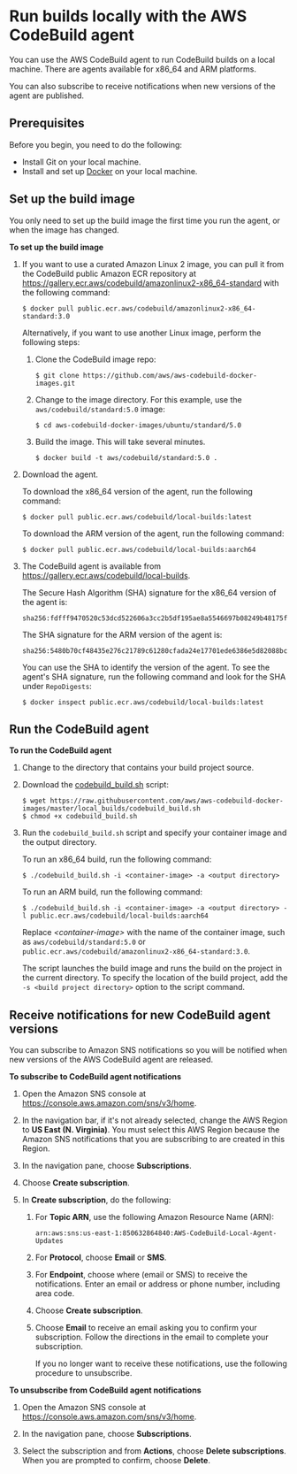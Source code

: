 # Run builds locally with the AWS CodeBuild agent<a name="use-codebuild-agent"></a>

You can use the AWS CodeBuild agent to run CodeBuild builds on a local machine\. There are agents available for x86\_64 and ARM platforms\.

You can also subscribe to receive notifications when new versions of the agent are published\. 

## Prerequisites<a name="use-codebuild-agent.prerequisites"></a>

Before you begin, you need to do the following:
+ Install Git on your local machine\.
+ Install and set up [Docker](https://www.docker.com/) on your local machine\.

## Set up the build image<a name="use-codebuild-agent.setup-image"></a>

You only need to set up the build image the first time you run the agent, or when the image has changed\.

**To set up the build image**

1. If you want to use a curated Amazon Linux 2 image, you can pull it from the CodeBuild public Amazon ECR repository at [https://gallery\.ecr\.aws/codebuild/amazonlinux2\-x86\_64\-standard](https://gallery.ecr.aws/codebuild/amazonlinux2-x86_64-standard) with the following command:

   ```
   $ docker pull public.ecr.aws/codebuild/amazonlinux2-x86_64-standard:3.0
   ```

   Alternatively, if you want to use another Linux image, perform the following steps:

   1. Clone the CodeBuild image repo:

      ```
      $ git clone https://github.com/aws/aws-codebuild-docker-images.git
      ```

   1. Change to the image directory\. For this example, use the `aws/codebuild/standard:5.0` image:

      ```
      $ cd aws-codebuild-docker-images/ubuntu/standard/5.0
      ```

   1. Build the image\. This will take several minutes\. 

      ```
      $ docker build -t aws/codebuild/standard:5.0 .
      ```

1. Download the agent\.

   To download the x86\_64 version of the agent, run the following command:

   ```
   $ docker pull public.ecr.aws/codebuild/local-builds:latest
   ```

   To download the ARM version of the agent, run the following command:

   ```
   $ docker pull public.ecr.aws/codebuild/local-builds:aarch64
   ```

1. <a name="codebuild-agent-sha"></a>The CodeBuild agent is available from [https://gallery\.ecr\.aws/codebuild/local\-builds](https://gallery.ecr.aws/codebuild/local-builds)\. 

   The Secure Hash Algorithm \(SHA\) signature for the x86\_64 version of the agent is:

   ```
   sha256:fdfff9470520c53dcd522606a3cc2b5df195ae8a5546697b08249b48175f45ed
   ```

   The SHA signature for the ARM version of the agent is:

   ```
   sha256:5480b70cf48435e276c21789c61280cfada24e17701ede6386e5d82088bc41ca
   ```

   You can use the SHA to identify the version of the agent\. To see the agent's SHA signature, run the following command and look for the SHA under `RepoDigests`: 

   ```
   $ docker inspect public.ecr.aws/codebuild/local-builds:latest
   ```

## Run the CodeBuild agent<a name="use-codebuild-agent.run-agent"></a>

**To run the CodeBuild agent**

1. Change to the directory that contains your build project source\.

1. Download the [codebuild\_build\.sh](https://github.com/aws/aws-codebuild-docker-images/blob/master/local_builds/codebuild_build.sh) script:

   ```
   $ wget https://raw.githubusercontent.com/aws/aws-codebuild-docker-images/master/local_builds/codebuild_build.sh
   $ chmod +x codebuild_build.sh
   ```

1. Run the `codebuild_build.sh` script and specify your container image and the output directory\.

   To run an x86\_64 build, run the following command:

   ```
   $ ./codebuild_build.sh -i <container-image> -a <output directory>
   ```

   To run an ARM build, run the following command:

   ```
   $ ./codebuild_build.sh -i <container-image> -a <output directory> -l public.ecr.aws/codebuild/local-builds:aarch64
   ```

   Replace *<container\-image>* with the name of the container image, such as `aws/codebuild/standard:5.0` or `public.ecr.aws/codebuild/amazonlinux2-x86_64-standard:3.0`\.

   The script launches the build image and runs the build on the project in the current directory\. To specify the location of the build project, add the `-s <build project directory>` option to the script command\.

## Receive notifications for new CodeBuild agent versions<a name="receive-codebuild-agent-notifications"></a>

You can subscribe to Amazon SNS notifications so you will be notified when new versions of the AWS CodeBuild agent are released\. 

**To subscribe to CodeBuild agent notifications**

1. Open the Amazon SNS console at [https://console\.aws\.amazon\.com/sns/v3/home](https://console.aws.amazon.com/sns/v3/home)\. 

1. In the navigation bar, if it's not already selected, change the AWS Region to **US East \(N\. Virginia\)**\. You must select this AWS Region because the Amazon SNS notifications that you are subscribing to are created in this Region\. 

1. In the navigation pane, choose **Subscriptions**\. 

1. Choose **Create subscription**\. 

1. In **Create subscription**, do the following: 

   1. For **Topic ARN**, use the following Amazon Resource Name \(ARN\): 

      ```
      arn:aws:sns:us-east-1:850632864840:AWS-CodeBuild-Local-Agent-Updates
      ```

   1. For **Protocol**, choose **Email** or **SMS**\. 

   1. For **Endpoint**, choose where \(email or SMS\) to receive the notifications\. Enter an email or address or phone number, including area code\. 

   1. Choose **Create subscription**\. 

   1. Choose **Email** to receive an email asking you to confirm your subscription\. Follow the directions in the email to complete your subscription\. 

      If you no longer want to receive these notifications, use the following procedure to unsubscribe\. 

**To unsubscribe from CodeBuild agent notifications**

1. Open the Amazon SNS console at [https://console\.aws\.amazon\.com/sns/v3/home](https://console.aws.amazon.com/sns/v3/home)\. 

1. In the navigation pane, choose **Subscriptions**\. 

1. Select the subscription and from **Actions**, choose **Delete subscriptions**\. When you are prompted to confirm, choose **Delete**\. 